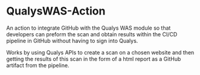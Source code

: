 # QualysWAS-Action
An action to integrate GitHub with the Qualys WAS module so that developers can preform the scan and obtain results within the CI/CD pipeline in GitHub without having to sign into Qualys.

Works by using Qualys APIs to create a scan on a chosen website and then getting the results of this scan in the form of a html report as a GitHub artifact from the pipeline.
